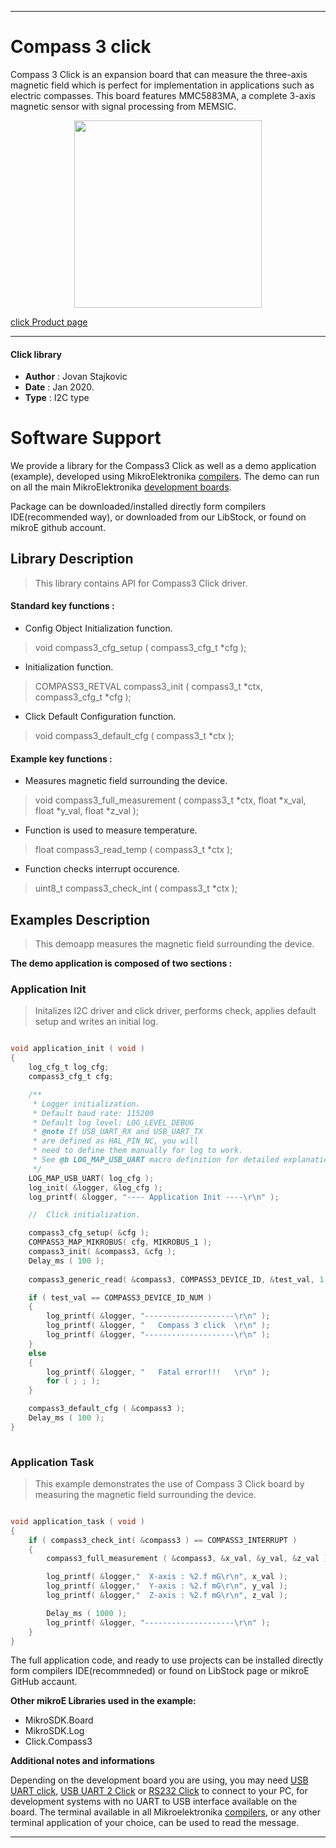 
---
# Compass 3 click

Compass 3 Click is an expansion board that can measure the three-axis magnetic field which is perfect for implementation in applications such as electric compasses. This board features MMC5883MA, a complete 3-axis magnetic sensor with signal processing from MEMSIC.

<p align="center">
  <img src="https://download.mikroe.com/images/click_for_ide/compass3_click.png" height=300px>
</p>

[click Product page](https://www.mikroe.com/compass-3-click)

---


#### Click library 

- **Author**        : Jovan Stajkovic
- **Date**          : Jan 2020.
- **Type**          : I2C type


# Software Support

We provide a library for the Compass3 Click 
as well as a demo application (example), developed using MikroElektronika 
[compilers](https://shop.mikroe.com/compilers). 
The demo can run on all the main MikroElektronika [development boards](https://shop.mikroe.com/development-boards).

Package can be downloaded/installed directly form compilers IDE(recommended way), or downloaded from our LibStock, or found on mikroE github account. 

## Library Description

> This library contains API for Compass3 Click driver.

#### Standard key functions :

- Config Object Initialization function.
> void compass3_cfg_setup ( compass3_cfg_t *cfg ); 
 
- Initialization function.
> COMPASS3_RETVAL compass3_init ( compass3_t *ctx, compass3_cfg_t *cfg );

- Click Default Configuration function.
> void compass3_default_cfg ( compass3_t *ctx );


#### Example key functions :

- Measures magnetic field surrounding the device.
> void compass3_full_measurement ( compass3_t *ctx, float *x_val, float *y_val, float *z_val );
 
- Function is used to measure temperature.
> float compass3_read_temp ( compass3_t *ctx );

- Function checks interrupt occurence.
> uint8_t compass3_check_int ( compass3_t *ctx );

## Examples Description

> 
> This demoapp measures the magnetic field surrounding the device.
> 

**The demo application is composed of two sections :**

### Application Init 

>
> Initalizes I2C driver and click driver, performs check, applies default 
> setup and writes an initial log.
> 

```c

void application_init ( void )
{
    log_cfg_t log_cfg;
    compass3_cfg_t cfg;

    /** 
     * Logger initialization.
     * Default baud rate: 115200
     * Default log level: LOG_LEVEL_DEBUG
     * @note If USB_UART_RX and USB_UART_TX 
     * are defined as HAL_PIN_NC, you will 
     * need to define them manually for log to work. 
     * See @b LOG_MAP_USB_UART macro definition for detailed explanation.
     */
    LOG_MAP_USB_UART( log_cfg );
    log_init( &logger, &log_cfg );
    log_printf( &logger, "---- Application Init ----\r\n" );

    //  Click initialization.

    compass3_cfg_setup( &cfg );
    COMPASS3_MAP_MIKROBUS( cfg, MIKROBUS_1 );
    compass3_init( &compass3, &cfg );
    Delay_ms ( 100 );
    
    compass3_generic_read( &compass3, COMPASS3_DEVICE_ID, &test_val, 1 );

    if ( test_val == COMPASS3_DEVICE_ID_NUM )
    {
        log_printf( &logger, "--------------------\r\n" );
        log_printf( &logger, "   Compass 3 click  \r\n" );
        log_printf( &logger, "--------------------\r\n" );
    }
    else
    {
        log_printf( &logger, "   Fatal error!!!   \r\n" );
        for ( ; ; );
    }

    compass3_default_cfg ( &compass3 );
    Delay_ms ( 100 );
}
  
```

### Application Task

>
> This example demonstrates the use of 
> Compass 3 Click board by measuring the magnetic field surrounding the device.
> 

```c

void application_task ( void )
{
    if ( compass3_check_int( &compass3 ) == COMPASS3_INTERRUPT )
    {
        compass3_full_measurement ( &compass3, &x_val, &y_val, &z_val );

        log_printf( &logger,"  X-axis : %2.f mG\r\n", x_val );
        log_printf( &logger,"  Y-axis : %2.f mG\r\n", y_val );
        log_printf( &logger,"  Z-axis : %2.f mG\r\n", z_val );

        Delay_ms ( 1000 );
        log_printf( &logger, "--------------------\r\n" );
    }
}

```

The full application code, and ready to use projects can be  installed directly form compilers IDE(recommneded) or found on LibStock page or mikroE GitHub accaunt.

**Other mikroE Libraries used in the example:** 

- MikroSDK.Board
- MikroSDK.Log
- Click.Compass3

**Additional notes and informations**

Depending on the development board you are using, you may need 
[USB UART click](https://shop.mikroe.com/usb-uart-click), 
[USB UART 2 Click](https://shop.mikroe.com/usb-uart-2-click) or 
[RS232 Click](https://shop.mikroe.com/rs232-click) to connect to your PC, for 
development systems with no UART to USB interface available on the board. The 
terminal available in all Mikroelektronika 
[compilers](https://shop.mikroe.com/compilers), or any other terminal application 
of your choice, can be used to read the message.



---
